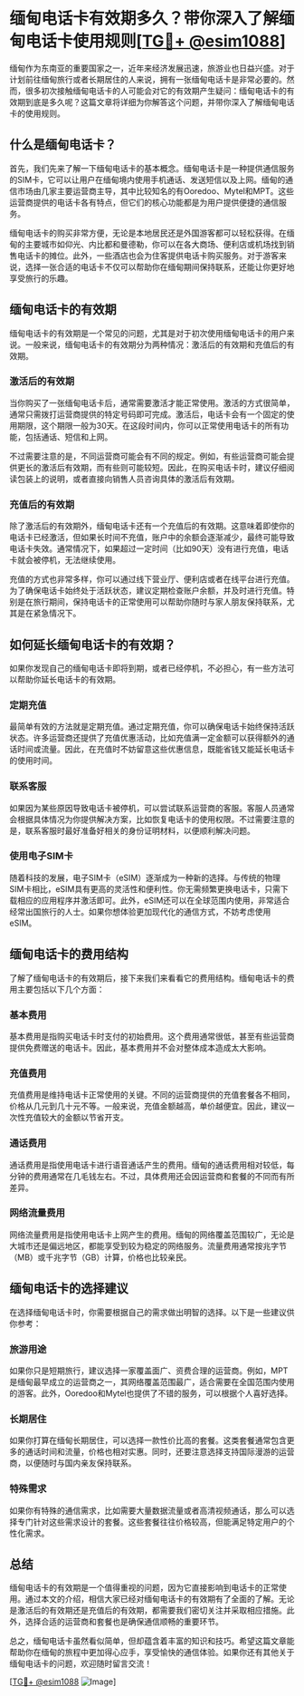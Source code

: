 # 缅甸电话卡有效期多久？带你深入了解缅甸电话卡使用规则[[TG💪+ @esim1088](https://t.me/s/esim1088)]

缅甸作为东南亚的重要国家之一，近年来经济发展迅速，旅游业也日益兴盛。对于计划前往缅甸旅行或者长期居住的人来说，拥有一张缅甸电话卡是非常必要的。然而，很多初次接触缅甸电话卡的人可能会对它的有效期产生疑问：缅甸电话卡的有效期到底是多久呢？这篇文章将详细为你解答这个问题，并带你深入了解缅甸电话卡的使用规则。

## 什么是缅甸电话卡？

首先，我们先来了解一下缅甸电话卡的基本概念。缅甸电话卡是一种提供通信服务的SIM卡，它可以让用户在缅甸境内使用手机通话、发送短信以及上网。缅甸的通信市场由几家主要运营商主导，其中比较知名的有Ooredoo、Mytel和MPT。这些运营商提供的电话卡各有特点，但它们的核心功能都是为用户提供便捷的通信服务。

缅甸电话卡的购买非常方便，无论是本地居民还是外国游客都可以轻松获得。在缅甸的主要城市如仰光、内比都和曼德勒，你可以在各大商场、便利店或机场找到销售电话卡的摊位。此外，一些酒店也会为住客提供电话卡购买服务。对于游客来说，选择一张合适的电话卡不仅可以帮助你在缅甸期间保持联系，还能让你更好地享受旅行的乐趣。

## 缅甸电话卡的有效期

缅甸电话卡的有效期是一个常见的问题，尤其是对于初次使用缅甸电话卡的用户来说。一般来说，缅甸电话卡的有效期分为两种情况：激活后的有效期和充值后的有效期。

### 激活后的有效期

当你购买了一张缅甸电话卡后，通常需要激活才能正常使用。激活的方式很简单，通常只需拨打运营商提供的特定号码即可完成。激活后，电话卡会有一个固定的使用期限，这个期限一般为30天。在这段时间内，你可以正常使用电话卡的所有功能，包括通话、短信和上网。

不过需要注意的是，不同运营商可能会有不同的规定。例如，有些运营商可能会提供更长的激活后有效期，而有些则可能较短。因此，在购买电话卡时，建议仔细阅读包装上的说明，或者直接向销售人员咨询具体的激活后有效期。

### 充值后的有效期

除了激活后的有效期外，缅甸电话卡还有一个充值后的有效期。这意味着即使你的电话卡已经激活，但如果长时间不充值，账户中的余额会逐渐减少，最终可能导致电话卡失效。通常情况下，如果超过一定时间（比如90天）没有进行充值，电话卡就会被停机，无法继续使用。

充值的方式也非常多样，你可以通过线下营业厅、便利店或者在线平台进行充值。为了确保电话卡始终处于活跃状态，建议定期检查账户余额，并及时进行充值。特别是在旅行期间，保持电话卡的正常使用可以帮助你随时与家人朋友保持联系，尤其是在紧急情况下。

## 如何延长缅甸电话卡的有效期？

如果你发现自己的缅甸电话卡即将到期，或者已经停机，不必担心，有一些方法可以帮助你延长电话卡的有效期。

### 定期充值

最简单有效的方法就是定期充值。通过定期充值，你可以确保电话卡始终保持活跃状态。许多运营商还提供了充值优惠活动，比如充值满一定金额可以获得额外的通话时间或流量。因此，在充值时不妨留意这些优惠信息，既能省钱又能延长电话卡的使用时间。

### 联系客服

如果因为某些原因导致电话卡被停机，可以尝试联系运营商的客服。客服人员通常会根据具体情况为你提供解决方案，比如恢复电话卡的使用权限。不过需要注意的是，联系客服时最好准备好相关的身份证明材料，以便顺利解决问题。

### 使用电子SIM卡

随着科技的发展，电子SIM卡（eSIM）逐渐成为一种新的选择。与传统的物理SIM卡相比，eSIM具有更高的灵活性和便利性。你无需频繁更换电话卡，只需下载相应的应用程序并激活即可。此外，eSIM还可以在全球范围内使用，非常适合经常出国旅行的人士。如果你想体验更加现代化的通信方式，不妨考虑使用eSIM。

## 缅甸电话卡的费用结构

了解了缅甸电话卡的有效期后，接下来我们来看看它的费用结构。缅甸电话卡的费用主要包括以下几个方面：

### 基本费用

基本费用是指购买电话卡时支付的初始费用。这个费用通常很低，甚至有些运营商提供免费赠送的电话卡。因此，基本费用并不会对整体成本造成太大影响。

### 充值费用

充值费用是维持电话卡正常使用的关键。不同的运营商提供的充值套餐各不相同，价格从几元到几十元不等。一般来说，充值金额越高，单价越便宜。因此，建议一次性充值较大的金额以节省开支。

### 通话费用

通话费用是指使用电话卡进行语音通话产生的费用。缅甸的通话费用相对较低，每分钟的费用通常在几毛钱左右。不过，具体费用还会因运营商和套餐的不同而有所差异。

### 网络流量费用

网络流量费用是指使用电话卡上网产生的费用。缅甸的网络覆盖范围较广，无论是大城市还是偏远地区，都能享受到较为稳定的网络服务。流量费用通常按兆字节（MB）或千兆字节（GB）计算，价格也比较亲民。

## 缅甸电话卡的选择建议

在选择缅甸电话卡时，你需要根据自己的需求做出明智的选择。以下是一些建议供你参考：

### 旅游用途

如果你只是短期旅行，建议选择一家覆盖面广、资费合理的运营商。例如，MPT是缅甸最早成立的运营商之一，其网络覆盖范围最广，适合需要在全国范围内使用的游客。此外，Ooredoo和Mytel也提供了不错的服务，可以根据个人喜好选择。

### 长期居住

如果你打算在缅甸长期居住，可以选择一款性价比高的套餐。这类套餐通常包含更多的通话时间和流量，价格也相对实惠。同时，还要注意选择支持国际漫游的运营商，以便随时与国内亲友保持联系。

### 特殊需求

如果你有特殊的通信需求，比如需要大量数据流量或者高清视频通话，那么可以选择专门针对这些需求设计的套餐。这些套餐往往价格较高，但能满足特定用户的个性化需求。

## 总结

缅甸电话卡的有效期是一个值得重视的问题，因为它直接影响到电话卡的正常使用。通过本文的介绍，相信大家已经对缅甸电话卡的有效期有了全面的了解。无论是激活后的有效期还是充值后的有效期，都需要我们密切关注并采取相应措施。此外，选择合适的运营商和套餐也是确保通信顺畅的重要环节。

总之，缅甸电话卡虽然看似简单，但却蕴含着丰富的知识和技巧。希望这篇文章能帮助你在缅甸的旅程中更加得心应手，享受愉快的通信体验。如果你还有其他关于缅甸电话卡的问题，欢迎随时留言交流！

[[TG💪+ @esim1088](https://t.me/s/esim1088) ![Image](https://i.postimg.cc/4NQfJmqS/Snipaste-2025-05-13-00-14-12.png)]